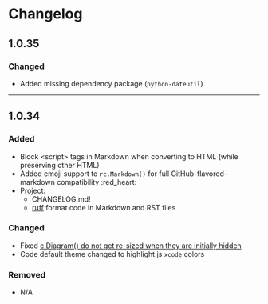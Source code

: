 # Changelog

## 1.0.35

### Changed

- Added missing dependency package (`python-dateutil`)

---

## 1.0.34

### Added

- Block \<script\> tags in Markdown when converting to HTML (while preserving other HTML)
- Added emoji support to `rc.Markdown()` for full GitHub-flavored-markdown compatibility :red_heart:
- Project:
  - CHANGELOG.md!
  - [ruff](https://docs.astral.sh/ruff/formatter/) format code in Markdown and RST files

### Changed

- Fixed [c.Diagram() do not get re-sized when they are initially hidden](https://github.com/darenr/report_creator/issues/13)
- Code default theme changed to highlight.js `xcode` colors

### Removed

-  N/A
